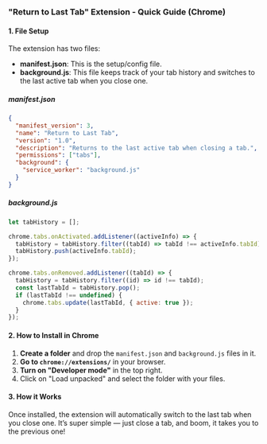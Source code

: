 ### "Return to Last Tab" Extension - Quick Guide (Chrome)

#### 1. **File Setup**

The extension has two files:

- **manifest.json**: This is the setup/config file.
- **background.js**: This file keeps track of your tab history and switches to the last active tab when you close one.

##### **manifest.json**

```json
{
  "manifest_version": 3,
  "name": "Return to Last Tab",
  "version": "1.0",
  "description": "Returns to the last active tab when closing a tab.",
  "permissions": ["tabs"],
  "background": {
    "service_worker": "background.js"
  }
}
```

##### **background.js**

```javascript
let tabHistory = [];

chrome.tabs.onActivated.addListener((activeInfo) => {
  tabHistory = tabHistory.filter((tabId) => tabId !== activeInfo.tabId);
  tabHistory.push(activeInfo.tabId);
});

chrome.tabs.onRemoved.addListener((tabId) => {
  tabHistory = tabHistory.filter((id) => id !== tabId);
  const lastTabId = tabHistory.pop();
  if (lastTabId !== undefined) {
    chrome.tabs.update(lastTabId, { active: true });
  }
});
```

#### 2. **How to Install in Chrome**

1. **Create a folder** and drop the `manifest.json` and `background.js` files in it.
2. **Go to `chrome://extensions/`** in your browser.
3. **Turn on "Developer mode"** in the top right.
4. Click on "Load unpacked" and select the folder with your files.

#### 3. **How it Works**

Once installed, the extension will automatically switch to the last tab when you close one. It’s super simple — just close a tab, and boom, it takes you to the previous one!
